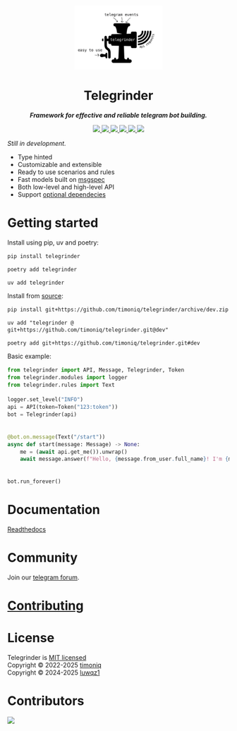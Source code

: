<p align="center">
  <a href="https://github.com/timoniq/telegrinder">
    <img width="200px" height="145px" alt="Telegrinder" src="https://github.com/timoniq/telegrinder/blob/main/docs/logo.jpg">
  </a>
</p>

</p>
<h1 align="center">
  Telegrinder
</h1>

<p align="center">
    <em><b>Framework for effective and reliable telegram bot building.</b></em>
</p>

<p align="center">
  <a href="https://github.com/timoniq/telegrinder/actions/workflows/ci.yml">
    <img src="https://img.shields.io/github/actions/workflow/status/timoniq/telegrinder/ci.yml?branch=main&style=flat-square&labelColor=black
    ">
  </a>
  <a href="https://github.com/timoniq/telegrinderblob/main/LICENSE">
    <img src="https://img.shields.io/github/license/timoniq/telegrinder.svg?color=lightGreen&labelColor=black">
  </a>
  <a href="https://pypi.org/project/telegrinder/">
    <img src="https://img.shields.io/pypi/v/telegrinder.svg?labelColor=black">
  </a>
  <a href="https://docs.astral.sh/ruff/">
    <img src="https://img.shields.io/badge/linter-Ruff-D7FF64?logo=ruff&logoColor=fff&style=flat-square&labelColor=black">
  </a>
  <a href="https://pypi.org/project/telegrinder/">
    <img src="https://img.shields.io/python/required-version-toml?tomlFilePath=https%3A%2F%2Fraw.githubusercontent.com%2Ftimoniq%2Ftelegrinder%2Frefs%2Fheads%2Fmain%2Fpyproject.toml&style=flat-square&logo=python&logoColor=fff&labelColor=black">
  </a>
  <a href="https://core.telegram.org/bots/api">
    <img src="https://img.shields.io/badge/dynamic/json?url=https%3A%2F%2Fraw.githubusercontent.com%2Ftimoniq%2Ftelegrinder%2Frefs%2Fheads%2Fmain%2Ftypegen%2Fapi_types_version.json&query=%24.version&style=flat-square&logo=telegram&label=API%20types&labelColor=black&color=%23FBCA04">
  </a>
</p>


_Still in development._

* Type hinted
* Customizable and extensible
* Ready to use scenarios and rules
* Fast models built on [msgspec](https://github.com/jcrist/msgspec)
* Both low-level and high-level API
* Support [optional dependecies](https://github.com/timoniq/telegrinder/blob/dev/docs/guide/optional_dependencies.md)


# Getting started

Install using pip, uv and poetry:

```console
pip install telegrinder
```

```console
poetry add telegrinder
```

```console
uv add telegrinder
```

Install from [source](https://github.com/timoniq/telegrinder):

```console
pip install git+https://github.com/timoniq/telegrinder/archive/dev.zip
```

```console
uv add "telegrinder @ git+https://github.com/timoniq/telegrinder.git@dev"
```

```console
poetry add git+https://github.com/timoniq/telegrinder.git#dev
```

Basic example:

```python
from telegrinder import API, Message, Telegrinder, Token
from telegrinder.modules import logger
from telegrinder.rules import Text

logger.set_level("INFO")
api = API(token=Token("123:token"))
bot = Telegrinder(api)


@bot.on.message(Text("/start"))
async def start(message: Message) -> None:
    me = (await api.get_me()).unwrap()
    await message.answer(f"Hello, {message.from_user.full_name}! I'm {me.full_name}.")


bot.run_forever()
```

# Documentation

[Readthedocs](https://telegrinder.readthedocs.io)

# Community

Join our [telegram forum](https://t.me/botoforum).

# [Contributing](https://github.com/timoniq/telegrinder/blob/main/contributing.md)

# License

Telegrinder is [MIT licensed](./LICENSE)\
Copyright © 2022-2025 [timoniq](https://github.com/timoniq)\
Copyright © 2024-2025 [luwqz1](https://github.com/luwqz1)

# Contributors


<a href="https://github.com/timoniq/telegrinder/graphs/contributors">
 <img src="https://contributors-img.web.app/image?repo=timoniq/telegrinder" />
</a>
